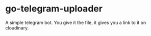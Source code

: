 # go-telegram-uploader
A simple telegram bot. You give it the file, it gives you a link to it on cloudinary.
